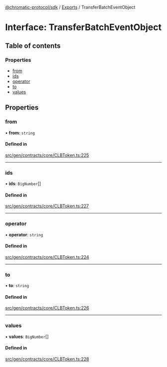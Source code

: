 [@chromatic-protocol/sdk](../README.md) / [Exports](../modules.md) / TransferBatchEventObject

# Interface: TransferBatchEventObject

## Table of contents

### Properties

- [from](TransferBatchEventObject.md#from)
- [ids](TransferBatchEventObject.md#ids)
- [operator](TransferBatchEventObject.md#operator)
- [to](TransferBatchEventObject.md#to)
- [values](TransferBatchEventObject.md#values)

## Properties

### from

• **from**: `string`

#### Defined in

[src/gen/contracts/core/CLBToken.ts:225](https://github.com/chromatic-protocol/sdk/blob/10aa618/src/gen/contracts/core/CLBToken.ts#L225)

___

### ids

• **ids**: `BigNumber`[]

#### Defined in

[src/gen/contracts/core/CLBToken.ts:227](https://github.com/chromatic-protocol/sdk/blob/10aa618/src/gen/contracts/core/CLBToken.ts#L227)

___

### operator

• **operator**: `string`

#### Defined in

[src/gen/contracts/core/CLBToken.ts:224](https://github.com/chromatic-protocol/sdk/blob/10aa618/src/gen/contracts/core/CLBToken.ts#L224)

___

### to

• **to**: `string`

#### Defined in

[src/gen/contracts/core/CLBToken.ts:226](https://github.com/chromatic-protocol/sdk/blob/10aa618/src/gen/contracts/core/CLBToken.ts#L226)

___

### values

• **values**: `BigNumber`[]

#### Defined in

[src/gen/contracts/core/CLBToken.ts:228](https://github.com/chromatic-protocol/sdk/blob/10aa618/src/gen/contracts/core/CLBToken.ts#L228)
